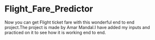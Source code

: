 # Flight_Fare_Predictor
Now you can get Flight ticket fare with this wonderful end to end project.The project is made by Amar Mandal.I have added my inputs and practiced on it to see how it is working end to end.
